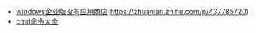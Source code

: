 - [windows企业版没有应用商店](https://github.com/kkkgo/LTSB-Add-MicrosoftStore)(https://zhuanlan.zhihu.com/p/437785720)
- [cmd命令大全](https://blog.csdn.net/qq_44807756/article/details/126348420?spm=1001.2100.3001.7377&utm_medium=distribute.pc_feed_blog.none-task-blog-hot_rank_bottoming-1-126348420-null-null.nonecase&depth_1-utm_source=distribute.pc_feed_blog.none-task-blog-hot_rank_bottoming-1-126348420-null-null.nonecase)